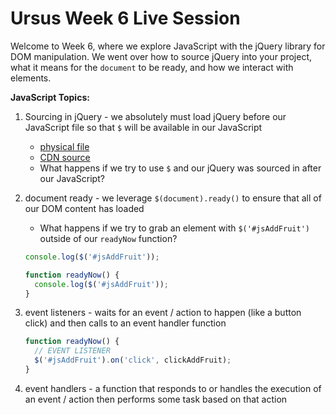 # Ursus Week 6 Live Session

Welcome to Week 6, where we explore JavaScript with the jQuery library for DOM manipulation. We went over how to source jQuery into your project, what it means for the `document` to be ready, and how we interact with elements.

**JavaScript Topics:**

1. Sourcing in jQuery - we absolutely must load jQuery before our JavaScript file so that `$` will be available in our JavaScript
    - [physical file](https://jquery.com/download/)
    - [CDN source](https://developers.google.com/speed/libraries#jquery)
    - What happens if we try to use `$` and our jQuery was sourced in after our JavaScript?
1. document ready - we leverage `$(document).ready()` to ensure that all of our DOM content has loaded
    - What happens if we try to grab an element with `$('#jsAddFruit')` outside of our `readyNow` function?

    ```js
    console.log($('#jsAddFruit'));

    function readyNow() {
      console.log($('#jsAddFruit'));
    }
    ```

1. event listeners - waits for an event / action to happen (like a button click) and then calls to an event handler function

    ```js
    function readyNow() {
      // EVENT LISTENER
      $('#jsAddFruit').on('click', clickAddFruit);
    }
    ```

1. event handlers - a function that responds to or handles the execution of an event / action then performs some task based on that action

  ```js
  ```
